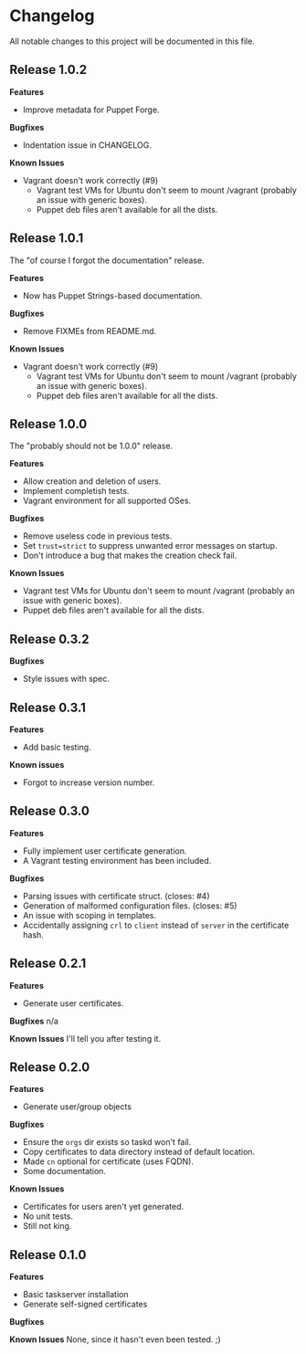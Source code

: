 # Changelog

All notable changes to this project will be documented in this file.

## Release 1.0.2

**Features**

* Improve metadata for Puppet Forge.

**Bugfixes**

* Indentation issue in CHANGELOG.

**Known Issues**

* Vagrant doesn't work correctly (#9)
  * Vagrant test VMs for Ubuntu don't seem to mount /vagrant (probably an issue
    with generic boxes).
  * Puppet deb files aren't available for all the dists.

## Release 1.0.1

The "of course I forgot the documentation" release.

**Features**

* Now has Puppet Strings-based documentation.

**Bugfixes**

* Remove FIXMEs from README.md.

**Known Issues**

* Vagrant doesn't work correctly (#9)
  * Vagrant test VMs for Ubuntu don't seem to mount /vagrant (probably an issue
    with generic boxes).
  * Puppet deb files aren't available for all the dists.

## Release 1.0.0

The "probably should not be 1.0.0" release.

**Features**
* Allow creation and deletion of users.
* Implement completish tests.
* Vagrant environment for all supported OSes.

**Bugfixes**
* Remove useless code in previous tests.
* Set `trust=strict` to suppress unwanted error messages on startup.
* Don't introduce a bug that makes the creation check fail.

**Known Issues**
* Vagrant test VMs for Ubuntu don't seem to mount /vagrant (probably an issue
  with generic boxes).
* Puppet deb files aren't available for all the dists.

## Release 0.3.2

**Bugfixes**
* Style issues with spec.

## Release 0.3.1

**Features**
* Add basic testing.

**Known issues**
* Forgot to increase version number.

## Release 0.3.0

**Features**
* Fully implement user certificate generation.
* A Vagrant testing environment has been included.

**Bugfixes**
* Parsing issues with certificate struct. (closes: #4)
* Generation of malformed configuration files. (closes: #5)
* An issue with scoping in templates.
* Accidentally assigning `crl` to `client` instead of `server` in the
  certificate hash.

## Release 0.2.1

**Features**
* Generate user certificates.

**Bugfixes**
n/a

**Known Issues**
I'll tell you after testing it.

## Release 0.2.0

**Features**
* Generate user/group objects

**Bugfixes**
* Ensure the `orgs` dir exists so taskd won't fail.
* Copy certificates to data directory instead of default location.
* Made `cn` optional for certificate (uses FQDN).
* Some documentation.

**Known Issues**
* Certificates for users aren't yet generated.
* No unit tests.
* Still not king.

## Release 0.1.0

**Features**
* Basic taskserver installation
* Generate self-signed certificates

**Bugfixes**

**Known Issues**
None, since it hasn't even been tested. ;)
